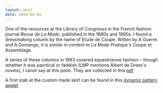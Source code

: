 ```yaml
---
layout: post
date: 2019-04-01
---
```


One of the resources at the Library of Congresss in the French fashion journal _Revue de La Mode_, published in the 1880s and 1890s. I found a
dressmaking column by the name of Etude de Coupe. Witten by A Guerre and A Domange, it is similar in content to _La Mode Pratique's_ Coupe et 
Assemblage.

A series of these columns in 1893 covered equestrienne fashion-- though whether it was parctical or faddish (LMP mentions Albert de Dreex's novels), I 
canot say at this point. They are collected in this [pdf](https://www.dropbox.com/s/3lnzno8hhacj32y/skirts%20and%20breaches%20for%20the%20amazone.pdf?dl=0)

A first stab at the custom made skirt can be found in this [dynamic pattern applet](https://jeremyerwin.github.io/patterns/revuedelamode/JupeAmazone.html)




